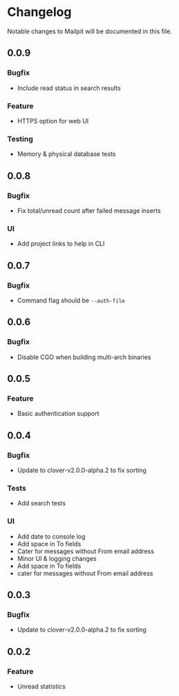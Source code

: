 # Changelog

Notable changes to Mailpit will be documented in this file.


## 0.0.9

### Bugfix
- Include read status in search results

### Feature
- HTTPS option for web UI

### Testing
- Memory & physical database tests


## 0.0.8

### Bugfix
- Fix total/unread count after failed message inserts

### UI
- Add project links to help in CLI


## 0.0.7

### Bugfix
- Command flag should be `--auth-file`


## 0.0.6

### Bugfix
- Disable CGO when building multi-arch binaries


## 0.0.5

### Feature
- Basic authentication support


## 0.0.4

### Bugfix
- Update to clover-v2.0.0-alpha.2 to fix sorting

### Tests
- Add search tests

### UI
- Add date to console log
- Add space in To fields
- Cater for messages without From email address
- Minor UI & logging changes
- Add space in To fields
- cater for messages without From email address


## 0.0.3

### Bugfix
- Update to clover-v2.0.0-alpha.2 to fix sorting


## 0.0.2

### Feature
- Unread statistics



